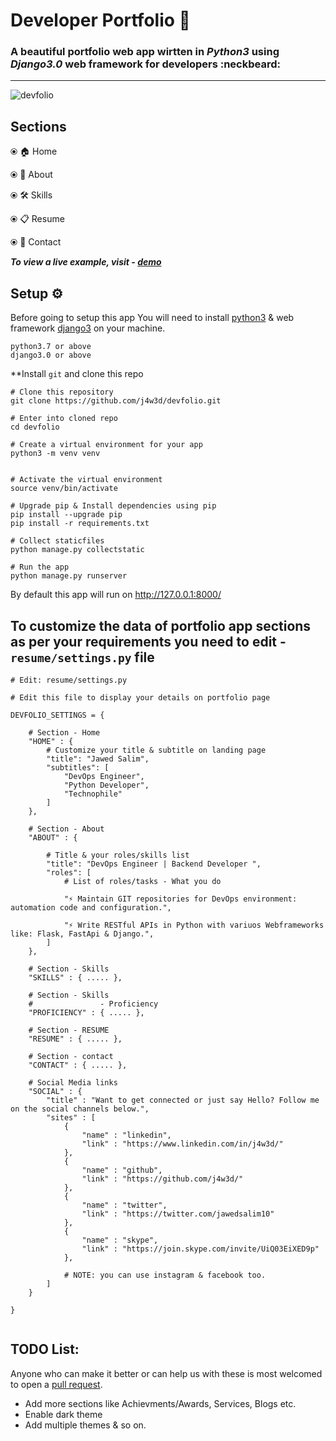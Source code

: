 # Developer Portfolio 🚀

### A beautiful portfolio web app wirtten in ***Python3*** using ***Django3.0*** web framework for developers :neckbeard:

----

![devfolio](https://user-images.githubusercontent.com/12079219/88623437-96c5ce00-d0c2-11ea-9d1c-ff61643e5775.gif)


## Sections

⦿ 🏠 Home 

⦿ 👤 About

⦿ 🛠 Skills

⦿ 📋 Resume

⦿ 📨 Contact

***To view a live example, visit - [demo](https://j4w3d.github.io/)***

## Setup ⚙️

Before going to setup this app You will need to install [python3](https://www.python.org/downloads/source/) & web framework [django3](https://docs.djangoproject.com/en/3.0/intro/install/) on your machine.

```
python3.7 or above
django3.0 or above
```

**Install `git` and clone this repo

```
# Clone this repository
git clone https://github.com/j4w3d/devfolio.git

# Enter into cloned repo
cd devfolio

# Create a virtual environment for your app
python3 -m venv venv


# Activate the virtual environment
source venv/bin/activate

# Upgrade pip & Install dependencies using pip
pip install --upgrade pip
pip install -r requirements.txt

# Collect staticfiles
python manage.py collectstatic

# Run the app
python manage.py runserver
```

By default this app will run on http://127.0.0.1:8000/


## To customize the data of portfolio app sections as per your requirements you need to edit - `resume/settings.py` file

```
# Edit: resume/settings.py

# Edit this file to display your details on portfolio page

DEVFOLIO_SETTINGS = {

    # Section - Home
    "HOME" : {
        # Customize your title & subtitle on landing page
        "title": "Jawed Salim",
        "subtitles": [
            "DevOps Engineer",
            "Python Developer",
            "Technophile"
        ]
    },

    # Section - About
    "ABOUT" : {

        # Title & your roles/skills list
        "title": "DevOps Engineer | Backend Developer ",
        "roles": [
            # List of roles/tasks - What you do
            
            "⚡ Maintain GIT repositories for DevOps environment: automation code and configuration.",

            "⚡ Write RESTful APIs in Python with variuos Webframeworks like: Flask, FastApi & Django.",
        ]
    },

    # Section - Skills
    "SKILLS" : { ..... },

    # Section - Skills
    #               - Proficiency
    "PROFICIENCY" : { ..... },

    # Section - RESUME
    "RESUME" : { ..... },

    # Section - contact
    "CONTACT" : { ..... },
    
    # Social Media links
    "SOCIAL" : {
        "title" : "Want to get connected or just say Hello? Follow me on the social channels below.",
        "sites" : [
            {
                "name" : "linkedin",
                "link" : "https://www.linkedin.com/in/j4w3d/"
            },
            {
                "name" : "github",
                "link" : "https://github.com/j4w3d/"
            },
            {
                "name" : "twitter",
                "link" : "https://twitter.com/jawedsalim10"
            },
            {
                "name" : "skype",
                "link" : "https://join.skype.com/invite/UiQ03EiXED9p"
            },

            # NOTE: you can use instagram & facebook too.
        ]
    }

}


```


## TODO List:
Anyone who can make it better or can help us with these is most welcomed to open a [pull request](https://github.com/j4w3d/devfolio/pulls).
- Add  more sections like Achievments/Awards, Services, Blogs etc.
- Enable dark theme
- Add multiple themes & so on.

